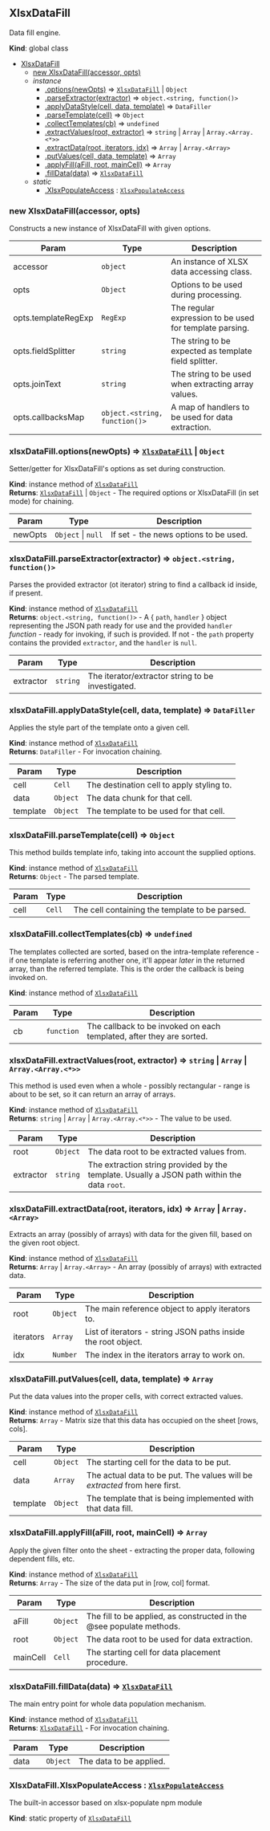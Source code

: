 <a name="XlsxDataFill"></a>

## XlsxDataFill
Data fill engine.

**Kind**: global class  

* [XlsxDataFill](#XlsxDataFill)
    * [new XlsxDataFill(accessor, opts)](#new_XlsxDataFill_new)
    * _instance_
        * [.options(newOpts)](#XlsxDataFill+options) ⇒ [<code>XlsxDataFill</code>](#XlsxDataFill) \| <code>Object</code>
        * [.parseExtractor(extractor)](#XlsxDataFill+parseExtractor) ⇒ <code>object.&lt;string, function()&gt;</code>
        * [.applyDataStyle(cell, data, template)](#XlsxDataFill+applyDataStyle) ⇒ <code>DataFiller</code>
        * [.parseTemplate(cell)](#XlsxDataFill+parseTemplate) ⇒ <code>Object</code>
        * [.collectTemplates(cb)](#XlsxDataFill+collectTemplates) ⇒ <code>undefined</code>
        * [.extractValues(root, extractor)](#XlsxDataFill+extractValues) ⇒ <code>string</code> \| <code>Array</code> \| <code>Array.&lt;Array.&lt;\*&gt;&gt;</code>
        * [.extractData(root, iterators, idx)](#XlsxDataFill+extractData) ⇒ <code>Array</code> \| <code>Array.&lt;Array&gt;</code>
        * [.putValues(cell, data, template)](#XlsxDataFill+putValues) ⇒ <code>Array</code>
        * [.applyFill(aFill, root, mainCell)](#XlsxDataFill+applyFill) ⇒ <code>Array</code>
        * [.fillData(data)](#XlsxDataFill+fillData) ⇒ [<code>XlsxDataFill</code>](#XlsxDataFill)
    * _static_
        * [.XlsxPopulateAccess](#XlsxDataFill.XlsxPopulateAccess) : [<code>XlsxPopulateAccess</code>](#new_XlsxPopulateAccess_new)

<a name="new_XlsxDataFill_new"></a>

### new XlsxDataFill(accessor, opts)
Constructs a new instance of XlsxDataFill with given options.


| Param | Type | Description |
| --- | --- | --- |
| accessor | <code>object</code> | An instance of XLSX data accessing class. |
| opts | <code>Object</code> | Options to be used during processing. |
| opts.templateRegExp | <code>RegExp</code> | The regular expression to be used for template parsing. |
| opts.fieldSplitter | <code>string</code> | The string to be expected as template field splitter. |
| opts.joinText | <code>string</code> | The string to be used when extracting array values. |
| opts.callbacksMap | <code>object.&lt;string, function()&gt;</code> | A map of handlers to be used for data extraction. |

<a name="XlsxDataFill+options"></a>

### xlsxDataFill.options(newOpts) ⇒ [<code>XlsxDataFill</code>](#XlsxDataFill) \| <code>Object</code>
Setter/getter for XlsxDataFill's options as set during construction.

**Kind**: instance method of [<code>XlsxDataFill</code>](#XlsxDataFill)  
**Returns**: [<code>XlsxDataFill</code>](#XlsxDataFill) \| <code>Object</code> - The required options or XlsxDataFill (in set mode) for chaining.  

| Param | Type | Description |
| --- | --- | --- |
| newOpts | <code>Object</code> \| <code>null</code> | If set - the news options to be used. |

<a name="XlsxDataFill+parseExtractor"></a>

### xlsxDataFill.parseExtractor(extractor) ⇒ <code>object.&lt;string, function()&gt;</code>
Parses the provided extractor (ot iterator) string to find a callback id inside, if present.

**Kind**: instance method of [<code>XlsxDataFill</code>](#XlsxDataFill)  
**Returns**: <code>object.&lt;string, function()&gt;</code> - A { `path`, `handler` } object representing the JSON path
ready for use and the provided `handler` _function_ - ready for invoking, if such is provided.
If not - the `path` property contains the provided `extractor`, and the `handler` is `null`.  

| Param | Type | Description |
| --- | --- | --- |
| extractor | <code>string</code> | The iterator/extractor string to be investigated. |

<a name="XlsxDataFill+applyDataStyle"></a>

### xlsxDataFill.applyDataStyle(cell, data, template) ⇒ <code>DataFiller</code>
Applies the style part of the template onto a given cell.

**Kind**: instance method of [<code>XlsxDataFill</code>](#XlsxDataFill)  
**Returns**: <code>DataFiller</code> - For invocation chaining.  

| Param | Type | Description |
| --- | --- | --- |
| cell | <code>Cell</code> | The destination cell to apply styling to. |
| data | <code>Object</code> | The data chunk for that cell. |
| template | <code>Object</code> | The template to be used for that cell. |

<a name="XlsxDataFill+parseTemplate"></a>

### xlsxDataFill.parseTemplate(cell) ⇒ <code>Object</code>
This method builds template info, taking into account the supplied options.

**Kind**: instance method of [<code>XlsxDataFill</code>](#XlsxDataFill)  
**Returns**: <code>Object</code> - The parsed template.  

| Param | Type | Description |
| --- | --- | --- |
| cell | <code>Cell</code> | The cell containing the template to be parsed. |

<a name="XlsxDataFill+collectTemplates"></a>

### xlsxDataFill.collectTemplates(cb) ⇒ <code>undefined</code>
The templates collected are sorted, based on the intra-template reference - if one template
is referring another one, it'll appear _later_ in the returned array, than the referred template.
This is the order the callback is being invoked on.

**Kind**: instance method of [<code>XlsxDataFill</code>](#XlsxDataFill)  

| Param | Type | Description |
| --- | --- | --- |
| cb | <code>function</code> | The callback to be invoked on each templated, after they are sorted. |

<a name="XlsxDataFill+extractValues"></a>

### xlsxDataFill.extractValues(root, extractor) ⇒ <code>string</code> \| <code>Array</code> \| <code>Array.&lt;Array.&lt;\*&gt;&gt;</code>
This method is used even when a whole - possibly rectangular - range is about to be set, so it can
return an array of arrays.

**Kind**: instance method of [<code>XlsxDataFill</code>](#XlsxDataFill)  
**Returns**: <code>string</code> \| <code>Array</code> \| <code>Array.&lt;Array.&lt;\*&gt;&gt;</code> - The value to be used.  

| Param | Type | Description |
| --- | --- | --- |
| root | <code>Object</code> | The data root to be extracted values from. |
| extractor | <code>string</code> | The extraction string provided by the template. Usually a JSON path within the data `root`. |

<a name="XlsxDataFill+extractData"></a>

### xlsxDataFill.extractData(root, iterators, idx) ⇒ <code>Array</code> \| <code>Array.&lt;Array&gt;</code>
Extracts an array (possibly of arrays) with data for the given fill, based on the given
root object.

**Kind**: instance method of [<code>XlsxDataFill</code>](#XlsxDataFill)  
**Returns**: <code>Array</code> \| <code>Array.&lt;Array&gt;</code> - An array (possibly of arrays) with extracted data.  

| Param | Type | Description |
| --- | --- | --- |
| root | <code>Object</code> | The main reference object to apply iterators to. |
| iterators | <code>Array</code> | List of iterators - string JSON paths inside the root object. |
| idx | <code>Number</code> | The index in the iterators array to work on. |

<a name="XlsxDataFill+putValues"></a>

### xlsxDataFill.putValues(cell, data, template) ⇒ <code>Array</code>
Put the data values into the proper cells, with correct extracted values.

**Kind**: instance method of [<code>XlsxDataFill</code>](#XlsxDataFill)  
**Returns**: <code>Array</code> - Matrix size that this data has occupied on the sheet [rows, cols].  

| Param | Type | Description |
| --- | --- | --- |
| cell | <code>Object</code> | The starting cell for the data to be put. |
| data | <code>Array</code> | The actual data to be put. The values will be _extracted_ from here first. |
| template | <code>Object</code> | The template that is being implemented with that data fill. |

<a name="XlsxDataFill+applyFill"></a>

### xlsxDataFill.applyFill(aFill, root, mainCell) ⇒ <code>Array</code>
Apply the given filter onto the sheet - extracting the proper data, following dependent fills, etc.

**Kind**: instance method of [<code>XlsxDataFill</code>](#XlsxDataFill)  
**Returns**: <code>Array</code> - The size of the data put in [row, col] format.  

| Param | Type | Description |
| --- | --- | --- |
| aFill | <code>Object</code> | The fill to be applied, as constructed in the @see populate methods. |
| root | <code>Object</code> | The data root to be used for data extraction. |
| mainCell | <code>Cell</code> | The starting cell for data placement procedure. |

<a name="XlsxDataFill+fillData"></a>

### xlsxDataFill.fillData(data) ⇒ [<code>XlsxDataFill</code>](#XlsxDataFill)
The main entry point for whole data population mechanism.

**Kind**: instance method of [<code>XlsxDataFill</code>](#XlsxDataFill)  
**Returns**: [<code>XlsxDataFill</code>](#XlsxDataFill) - For invocation chaining.  

| Param | Type | Description |
| --- | --- | --- |
| data | <code>Object</code> | The data to be applied. |

<a name="XlsxDataFill.XlsxPopulateAccess"></a>

### XlsxDataFill.XlsxPopulateAccess : [<code>XlsxPopulateAccess</code>](#new_XlsxPopulateAccess_new)
The built-in accessor based on xlsx-populate npm module

**Kind**: static property of [<code>XlsxDataFill</code>](#XlsxDataFill)  
